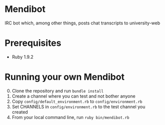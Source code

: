 Mendibot
========

IRC bot which, among other things, posts chat transcripts to university-web

Prerequisites
============
- Ruby 1.9.2

Running your own Mendibot
=========================
0. Clone the repository and run `bundle install`
1. Create a channel where you can test and not bother anyone
2. Copy `config/default_environment.rb` to `config/environment.rb`
3. Set CHANNELS in `config/environment.rb` to the test channel you created
4. From your local command line, run `ruby bin/mendibot.rb`
